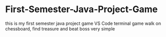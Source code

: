 # First-Semester-Java-Project-Game
this is my first semester java project game
VS Code terminal game
walk on chessboard, find treasure and beat boss
very simple
